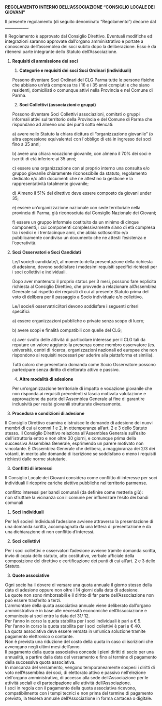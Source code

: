 **REGOLAMENTO INTERNO DELL’ASSOCIAZIONE  “CONSIGLIO LOCALE DEI GIOVANI”**

Il presente regolamento (di seguito denominato “Regolamento”) decorre dal \_\_\_\_\_\_\_\_\_\_\_\_. 

Il Regolamento è approvato dal Consiglio Direttivo. Eventuali modifiche ed integrazioni saranno approvate dall’organo amministrativo e portate a conoscenza dell’assemblea dei soci subito dopo la deliberazione. Esso è da ritenersi parte integrante dello Statuto dell’Associazione.

1. **Requisiti di ammissione dei soci**

   1. **Categorie e requisiti dei soci Soci Ordinari (individuali)**

   Possono diventare Soci Ordinari del CLG Parma tutte le persone fisiche che abbiano un’età compresa tra i 16 e i 35 anni compiuti e che siano residenti, domiciliati o comunque attivi nella Provincia e nel Comune di Parma.

   2. **Soci Collettivi (associazioni e gruppi)**

   Possono diventare Soci Collettivi associazioni, comitati o gruppi informali attivi sul territorio della Provincia e del Comune di Parma che rispondano ad almeno uno dei punti sotto elencati:

   a) avere nello Statuto la chiara dicitura di “organizzazione giovanile” (o altra espressione equivalente) con l'obbligo di età in ingresso dei soci fino a 35 anni;

   b) avere una chiara vocazione giovanile, con almeno il 70% dei soci e iscritti di età inferiore ai 35 anni;

   c) essere una organizzazione con al proprio interno una consulta e/o gruppo giovanile chiaramente riconoscibile da statuto, regolamento dedicato e/o altri documenti che ne attestino la gestione e la rappresentatività totalmente giovanile;

   d) Almeno il 51% del direttivo deve essere composto da giovani under 35;

   e) essere un’organizzazione nazionale con sede territoriale nella provincia di Parma, già riconosciuta dal Consiglio Nazionale dei Giovani;

   f) essere un gruppo informale costituito da un minimo di cinque componenti, i cui componenti complessivamente siano di età compresa tra i sedici e i trentacinque anni, che abbia sottoscritto e/o pubblicamente condiviso un documento che ne attesti l’esistenza e l’operatività.

3. **Soci Osservatori e Soci Candidati**

   Le/I socie/i candidate/i, al momento della presentazione della richiesta di adesione, devono soddisfare i medesimi requisiti specifici richiesti per i soci collettivi e individuali.

   Dopo aver mantenuto il proprio status per 3 mesi, possono fare esplicita richiesta al Consiglio Direttivo, che provvede a relazionare all’Assemblea Generale sul rispetto dei requisiti di cui al presente Statuto prima del voto di delibera per il passaggio a Socio individuale e/o collettivo.

     
   Le/I socie/i osservatrici/tori devono soddisfare i seguenti criteri specifici:

   

   a) essere organizzazioni pubbliche o private senza scopo di lucro;

   b) avere scopi e finalità compatibili con quelle del CLG;

   c) aver svolto delle attività di particolare interesse per il CLG tali da reputare un valore aggiunto la presenza come membro osservatore (es. università, centri di ricerca, organizzazioni nazionali ed europee che non rispondono ai requisiti necessari per aderire alla piattaforma et similia).

   

   Tutti coloro che presentano domanda come Socio Osservatore possono partecipare senza diritto di elettorato attivo e passivo.

   

   4. **Altre modalità di adesione**

   

   Per un’organizzazione territoriale di impatto e vocazione giovanile che non risponda ai requisiti precedenti si lascia motivata valutazione e approvazione da parte dell’Assemblea Generale al fine di garantire inclusività per realtà giovanili strutturate diversamente.

   

   

2. **Procedura e condizioni di adesione**

Il Consiglio Direttivo esamina e istruisce le domande di adesione dei nuovi membri di cui ai commi 1 e 2, in ottemperanza all’art. 2 e 3 dello Statuto stesso. Il Consiglio Direttivo relaziona all’Assemblea Generale sull’esito dell’istruttoria entro e non oltre 30 giorni, e comunque prima della successiva Assemblea Generale, esprimendo un parere motivato non vincolante. È l’Assemblea Generale che delibera, a maggioranza dei 2/3 dei votanti, in merito alle domande di iscrizione se soddisfano o meno i requisiti richiesti dalle norme statutarie.

3. **Conflitti di interessi**

Il Consiglio Locale dei Giovani considera come conflitto di interesse per soci individuali il ricoprire  cariche elettive pubbliche  nel  territorio  parmense.

conflitto interessi per bandi comunali (da definire come metterla giù):  
non sfruttare la vicinanza con il comune per influenzare l’esito dei bandi comunali

          
	

1. **Soci individuali**

Per le/i socie/i Individuali l’adesione avviene attraverso la presentazione di una domanda scritta, accompagnata da una lettera di presentazione e da una dichiarazione di non conflitto d’interessi.

2. **Soci collettivi**

Per i soci collettivi e osservatori l’adesione avviene tramite domanda scritta, invio di copia dello statuto, atto costitutivo, verbale ufficiale della composizione del direttivo e certificazione dei punti di cui all’art. 2 e 3 dello Statuto.

3. **Quote associative**

Ogni socio ha il dovere di versare una quota annuale il giorno stesso della data di adesione oppure non oltre i 14 giorni dalla data di adesione.   
Le quote non sono rimborsabili e il diritto di far parte dell’Associazione non può essere trasferito a terzi.   
L’ammontare della quota associativa annuale viene deliberato dall’organo amministrativo e in base alle necessità economiche dell’Associazione e comunicato ai soci entro la data del 31/	12\.  
Per l’anno in corso la quota stabilita per i soci individuali è pari a € 5\.   
Per l’anno in corso la quota stabilita per i soci collettivi è pari a € 40\.   
La quota associativa deve essere versata in un’unica soluzione tramite pagamento elettronico o contante.  
Non è prevista una riduzione del costo della quota in caso di iscrizioni che avvengano negli ultimi mesi dell’anno.   
Il pagamento della quota associativa concede i pieni diritti di socio per una annualità, a partire dalla data del versamento e fino al termine di pagamento della successiva quota associativa.   
In mancanza del versamento, vengono temporaneamente sospesi i diritti di voto nell’Assemblea dei soci, di elettorato attivo e passivo nell’elezione dell’organo amministrativo, di accesso alla sede dell’Associazione per le attività sociali e di partecipazione alle attività dell’Associazione.   
I soci in regola con il pagamento della quota associativa ricevono, compatibilmente con i tempi tecnici e non prima del termine di pagamento previsto, la tessera annuale dell’Associazione in forma cartacea o digitale. 

